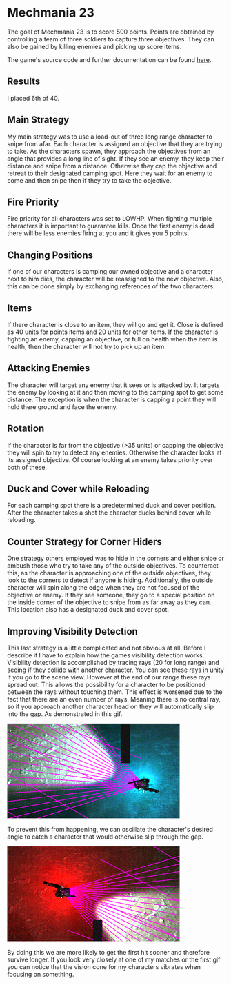 # Mechmania 23
The goal of Mechmania 23 is to score 500 points. Points are obtained by controlling a team of three soldiers to capture three objectives. They can also be gained by killing enemies and picking up score items.

The game's source code and further documentation can be found [here](https://mechmania2017.com/).

## Results
I placed 6th of 40.

## Main Strategy
My main strategy was to use a load-out of three long range character to snipe from afar. Each character is assigned an objective that they are trying to take. As the characters spawn, they approach the objectives from an angle that provides a long line of sight. If they see an enemy, they keep their distance and snipe from a distance. Otherwise they cap the objective and retreat to their designated camping spot. Here they wait for an enemy to come and then snipe then if they try to take the objective.

## Fire Priority
Fire priority for all characters was set to LOWHP. When fighting multiple characters it is important to guarantee kills. Once the first enemy is dead there will be less enemies firing at you and it gives you 5 points.

## Changing Positions
If one of our characters is camping our owned objective and a character next to him dies, the character will be reassigned to the new objective. Also, this can be done simply by exchanging references of the two characters.

## Items
If there character is close to an item, they will go and get it. Close is defined as 40 units for points items and 20 units for other items. If the character is fighting an enemy, capping an objective, or full on health when the item is health, then the character will not try to pick up an item.

## Attacking Enemies
The character will target any enemy that it sees or is attacked by. It targets the enemy by looking at it and then moving to the camping spot to get some distance. The exception is when the character is capping a point they will hold there ground and face the enemy.

## Rotation
If the character is far from the objective (>35 units) or capping the objective they will spin to try to detect any enemies. Otherwise the character looks at its assigned objective. Of course looking at an enemy takes priority over both of these.

## Duck and Cover while Reloading
For each camping spot there is a predetermined duck and cover position. After the character takes a shot the character ducks behind cover while reloading.

## Counter Strategy for Corner Hiders
One strategy others employed was to hide in the corners and either snipe or ambush those who try to take any of the outside objectives. To counteract this, as the character is approaching one of the outside objectives, they look to the corners to detect if anyone is hiding. Additionally, the outside character will spin along the edge when they are not focused of the objective or enemy. If they see someone, they go to a special position on the inside corner of the objective to snipe from as far away as they can. This location also has a designated duck and cover spot.

## Improving Visibility Detection
This last strategy is a little complicated and not obvious at all. Before I describe it I have to explain how the games visibility detection works. Visibility detection is accomplished by tracing rays (20 for long range) and seeing if they collide with another character. You can see these rays in unity if you go to the scene view. However at the end of our range these rays spread out. This allows the possibility for a character to be positioned between the rays without touching them. This effect is worsened due to the fact that there are an even number of rays. Meaning there is no central ray, so if you approach another character head on they will automatically slip into the gap. As demonstrated in this gif.

![Split Rays](splitRays.gif)

To prevent this from happening, we can oscillate the character's desired angle to catch a character that would otherwise slip through the gap.

![Oscillating Rays](oscRays.gif)

By doing this we are more likely to get the first hit sooner and therefore survive longer. If you look very closely at one of my matches or the first gif you can notice that the vision cone for my characters vibrates when focusing on something.

